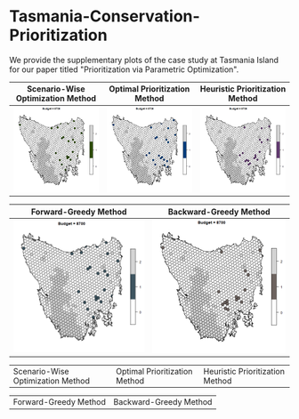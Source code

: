 # Tasmania-Conservation-Prioritization
We provide the supplementary plots of the case study at Tasmania Island for our paper titled "Prioritization via Parametric Optimization". 

| Scenario-Wise Optimization Method   | Optimal Prioritization Method      |  Heuristic Prioritization Method         |
|------------|-------------|-------------|
|<img src = "https://github.com/ConservationPrioritization/Tasmania-Conservation-Prioritization/blob/main/ScenOptAnimation.gif" width = "300" />|<img src = "https://github.com/ConservationPrioritization/Tasmania-Conservation-Prioritization/blob/main/OptPrioAnimation.gif" width = "300" />|<img src = "https://github.com/ConservationPrioritization/Tasmania-Conservation-Prioritization/blob/main/HeuPrioAnimation.gif" width = "300" />

| Forward-Greedy Method   | Backward-Greedy Method      |
|------------|-------------|
|<img src = "https://github.com/ConservationPrioritization/Tasmania-Conservation-Prioritization/blob/main/ForGreedyAnimation.gif" width = "300" />|<img src = "https://github.com/ConservationPrioritization/Tasmania-Conservation-Prioritization/blob/main/BackGreedyAnimation.gif" width = "300" />|


<table>
  <tr>
    <td>Scenario-Wise Optimization Method</td>
    <td>Optimal Prioritization Method</td>
    <td>Heuristic Prioritization Method</td>
  </tr>
</table>

<table>
  <tr>
    <td>Forward-Greedy Method</td>
    <td>Backward-Greedy Method</td>
  </tr>
</table>
